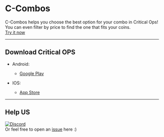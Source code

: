   

# C-Combos


C-Combos helps you choose the best option for your combo in Critical Ops! You can even filter by price to find the one that fits your coins. <br>
<a href="https://developerferreira.github.io/c-combos/">Try it now</a>

<hr>

## Download Critical OPS

- Android:
  - <a href="https://play.google.com/store/apps/details?id=com.criticalforceentertainment.criticalops">Google Play </a>

- IOS:
  - <a href="https://itunes.apple.com/us/app/critical-ops/id1017717218?mt=8">App Store</a>

<hr>

## Help US
<a href="https://discord.gg/W2qRssup8a" target="_blank">![Discord](https://img.shields.io/badge/Discord-%235865F2.svg?style=for-the-badge&logo=discord&logoColor=white)</a> <br>
Or feel free to open an <a href="https://github.com/developerferreira/c-combos/issues">issue</a> here :)
